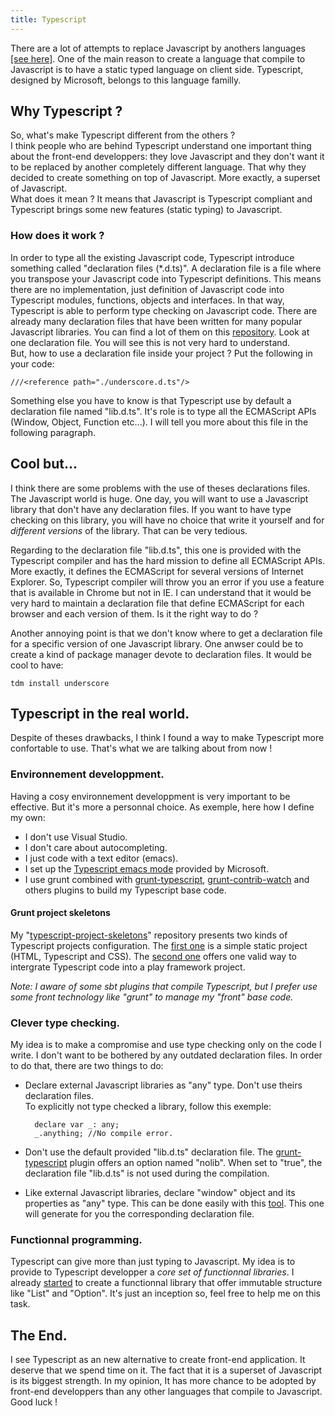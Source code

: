 ```yaml
---
title: Typescript
---
```


There are a lot of attempts to replace Javascript by anothers languages [[see here]](https://github.com/jashkenas/coffee-script/wiki/List-of-languages-that-compile-to-JS).
One of the main reason to create a language that compile to Javascript is to have a static typed language on client side.
Typescript, designed by Microsoft, belongs to this language familly.

## Why Typescript ?

So, what's make Typescript different from the others ?  
I think people who are behind Typescript understand one important thing about the front-end developpers:
they love Javascript and they don't want it to be replaced by another completely different language.
That why they decided to create something on top of Javascript. More exactly, a superset of Javascript.  
What does it mean ?
It  means that Javascript is Typescript compliant and Typescript brings some new features (static typing) to Javascript.

### How does it work ?
In order to type all the existing Javascript code, Typescript introduce something called "declaration files (*.d.ts)".
A declaration file is a file where you transpose your Javascript code into Typescript definitions.
This means there are no implementation, just definition of Javascript code into Typescript modules, functions, objects and interfaces.
In that way, Typescript is able to perform type checking on Javascript code.
There are already many declaration files that have been written for many popular Javascript libraries.
You can find a lot of them on this [repository](https://github.com/borisyankov/DefinitelyTyped).
Look at one declaration file. You will see this is not very hard to understand.  
But, how to use a declaration file inside your project ? Put the following in your code:

    ///<reference path="./underscore.d.ts"/>

Something else you have to know is that Typescript use by default a declaration file named "lib.d.ts".
It's role is to type all the ECMAScript APIs (Window, Object, Function etc...).
I will tell you more about this file in the following paragraph.

## Cool but...
I think there are some problems with the use of theses declarations files.
The Javascript world is huge. One day, you will want to use a Javascript library that don't have any declaration files.
If you want to have type checking on this library, you will have no choice that write it yourself and for *different versions* of the library.
That can be very tedious.

Regarding to the declaration file "lib.d.ts", this one is provided with the Typescript compiler and has the hard mission to define all ECMAScript APIs.
More exactly, it defines the ECMAScript for several versions of Internet Explorer.
So, Typescript compiler will throw you an error if you use a feature that is available in Chrome but not in IE.
I can understand that it would be very hard to maintain a declaration file that define ECMAScript for each browser and each version of them.
Is it the right way to do ?

Another annoying point is that we don't know where to get a declaration file for a specific version of one Javascript library.
One anwser could be to create a kind of package manager devote to declaration files.
It would be cool to have:

    tdm install underscore

## Typescript in the real world.
Despite of theses drawbacks, I think I found a way to make Typescript more confortable to use.
That's what we are talking about from now !

### Environnement developpment.
Having a cosy environnement developpment is very important to be effective.
But it's more a personnal choice.
As exemple, here how I define my own:

* I don't use Visual Studio.
* I don't care about autocompleting.
* I just code with a text editor (emacs).
* I set up the [Typescript emacs mode]() provided by Microsoft.
* I use grunt combined with [grunt-typescript](https://github.com/k-maru/grunt-typescript), [grunt-contrib-watch](https://github.com/gruntjs/grunt-contrib-watch) and others plugins to build my Typescript base code.

#### Grunt project skeletons
My "[typescript-project-skeletons](https://github.com/srenault/typescript-project-skeletons)" repository presents two kinds of Typescript projects configuration.
The [first one](https://github.com/srenault/typescript-project-skeletons/tree/master/no-server) is a simple static project (HTML, Typescript and CSS).
The [second one](https://github.com/srenault/typescript-project-skeletons/tree/master/with-play) offers one valid way to intergrate Typescript code into a play framework project.

*Note: I aware of some sbt plugins that compile Typescript, but I prefer use some front technology like "grunt" to manage my "front" base code.*

### Clever type checking.
My idea is to make a compromise and use type checking only on the code I write.
I don't want to be bothered by any outdated declaration files.
In order to do that, there are two things to do:

* Declare external Javascript libraries as "any" type. Don't use theirs declaration files.  
  To explicitly not type checked a library, follow this exemple:

        declare var _: any;
        _.anything; //No compile error.

* Don't use the default provided "lib.d.ts" declaration file.
  The [grunt-typescript](https://github.com/k-maru/grunt-typescript) plugin offers an option named "nolib".
  When set to "true", the declaration file "lib.d.ts" is not used during the compilation.

* Like external Javascript libraries, declare "window" object and its properties as "any" type.
  This can be done easily with this [tool](). This one will generate for you the corresponding declaration file.

### Functionnal programming.
Typescript can give more than just typing to Javascript.
My idea is to provide to Typescript developper a *core set of functionnal libraries*.
I already [started](https://github.com/srenault/typescript-fp) to create a functionnal library that offer immutable structure like "List" and "Option".
It's just an inception so, feel free to help me on this task.

## The End.
I see Typescript as an new alternative to create front-end application.
It deserve that we spend time on it.
The fact that it is a superset of Javascript is its biggest strength.
In my opinion, It has more chance to be adopted by front-end developpers than any other languages that compile to Javascript.
Good luck !
